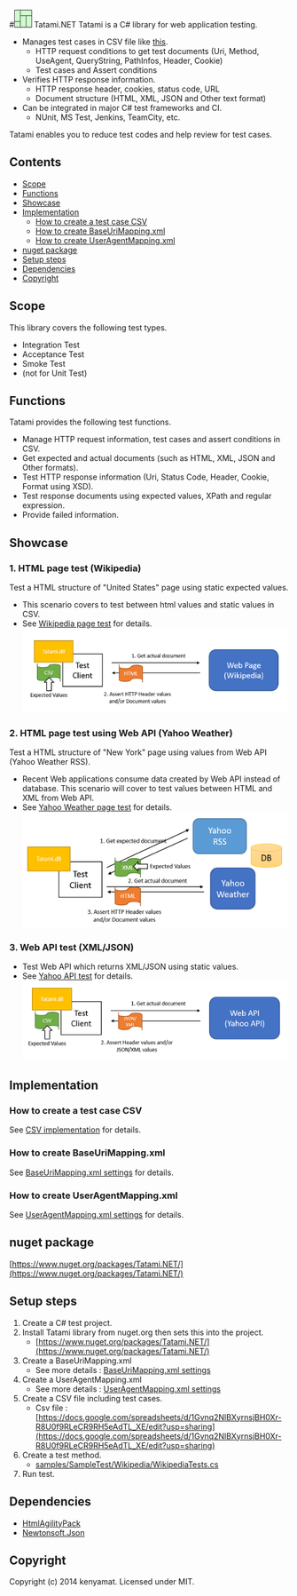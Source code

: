 #![tatami](docs/imgs/tatami_s.png) Tatami.NET
Tatami is a C# library for web application testing.

* Manages test cases in CSV file like [this](https://docs.google.com/spreadsheets/d/1Gvnq2NlBXyrnsjBH0Xr-R8U0f9RLeCR9RH5eAdTL_XE/edit?usp=sharing).
	* HTTP request conditions to get test documents (Uri, Method, UseAgent, QueryString, PathInfos, Header, Cookie)
	* Test cases and Assert conditions
* Verifies HTTP response information.
	* HTTP response header, cookies, status code, URL
	* Document structure (HTML, XML, JSON and Other text format) 
* Can be integrated in major C# test frameworks and CI.
	* NUnit, MS Test, Jenkins, TeamCity, etc.

Tatami enables you to reduce test codes and help review for test cases.

## Contents
* [Scope](#Scope)
* [Functions](#Functions)
* [Showcase](#Showcase)
* [Implementation](#Implementation)
	* [How to create a test case CSV](#CSV_implementation)
	* [How to create BaseUriMapping.xml](#BaseUriMapping.xml_settings)
	* [How to create UserAgentMapping.xml](#UserAgentMapping.xml_settings)
* [nuget package](#nuget_package)
* [Setup steps](#Setup_steps)
* [Dependencies](#Dependencies)
* [Copyright](#Copyright)

## <a name="Scope">Scope</a> 
This library covers the following test types.
* Integration Test
* Acceptance Test
* Smoke Test
* (not for Unit Test)

## <a name="Functions">Functions</a>
Tatami provides the following test functions.
* Manage HTTP request information, test cases and assert conditions in CSV.
* Get expected and actual documents (such as HTML, XML, JSON and Other formats).
* Test HTTP response information (Uri, Status Code, Header, Cookie, Format using XSD).
* Test response documents using expected values, XPath and regular expression.
* Provide failed information.  

## <a name="Showcase">Showcase</a>
### 1. HTML page test (Wikipedia)
Test a HTML structure of "United States" page using static expected values.
* This scenario covers to test between html values and static values in CSV.
* See [Wikipedia page test](docs/sc_wikipedia.md) for details. 
![sample1](docs/imgs/sample1.png)


### 2. HTML page test using Web API (Yahoo Weather)
Test a HTML structure of "New York" page using values from Web API (Yahoo Weather RSS).
* Recent Web applications consume data created by Web API instead of database. This scenario will cover to test values between HTML and XML from Web API.
* See [Yahoo Weather page test](docs/sc_yahoo_weather.md) for details.
![sample2](docs/imgs/sample2.png)


### 3. Web API test (XML/JSON)
* Test Web API which returns XML/JSON using static values.
* See [Yahoo API test](docs/sc_yahoo_api.md) for details.
![sample3](docs/imgs/sample3.png)

## <a name="Implementation">Implementation</a>
### <a name="CSV_implementation">How to create a test case CSV</a>
See [CSV implementation][] for details.

### <a name="BaseUriMapping.xml_settings">How to create BaseUriMapping.xml</a>
See [BaseUriMapping.xml settings][] for details.

### <a name="UserAgentMapping.xml_settings">How to create UserAgentMapping.xml</a>
See [UserAgentMapping.xml settings][] for details.

## <a name="nuget_package">nuget package</a>
[https://www.nuget.org/packages/Tatami.NET/](https://www.nuget.org/packages/Tatami.NET/)

## <a name="Setup_steps">Setup steps</a>
1. Create a C# test project. 
1. Install Tatami library from nuget.org then sets this into the project.
	* [https://www.nuget.org/packages/Tatami.NET/](https://www.nuget.org/packages/Tatami.NET/)
1. Create a BaseUriMapping.xml
	* See more details : [BaseUriMapping.xml settings][]
1. Create a UserAgentMapping.xml 
	* See more details : [UserAgentMapping.xml settings][]
1. Create a CSV file including test cases.
	* Csv file : [https://docs.google.com/spreadsheets/d/1Gvnq2NlBXyrnsjBH0Xr-R8U0f9RLeCR9RH5eAdTL_XE/edit?usp=sharing](https://docs.google.com/spreadsheets/d/1Gvnq2NlBXyrnsjBH0Xr-R8U0f9RLeCR9RH5eAdTL_XE/edit?usp=sharing)	
1. Create a test method.
	* [samples/SampleTest/Wikipedia/WikipediaTests.cs](samples/SampleTest/Wikipedia/WikipediaTests.cs)
1. Run test.

## <a name="Dependencies">Dependencies</a>
* [HtmlAgilityPack](http://htmlagilitypack.codeplex.com/)
* [Newtonsoft.Json](http://james.newtonking.com/json)

## <a name="Copyright">Copyright</a>
Copyright (c) 2014 kenyamat. Licensed under MIT.

[CSV implementation]: docs/csv_implementation.md
[BaseUriMapping.xml settings]: docs/BaseUriMapping.md
[UserAgentMapping.xml settings]: docs/UserAgentMapping.md